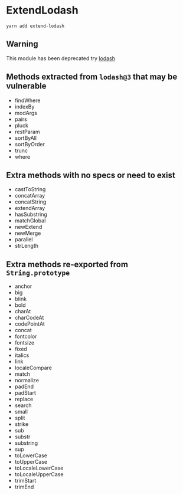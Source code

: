 # ExtendLodash

```
yarn add extend-lodash
```

## Warning

This module has been deprecated try [lodash](https://github.com/lodash/lodash)

## Methods extracted from `lodash@3` that may be vulnerable

* findWhere
* indexBy
* modArgs
* pairs
* pluck
* restParam
* sortByAll
* sortByOrder
* trunc
* where

## Extra methods with no specs or need to exist

* castToString
* concatArray
* concatString
* extendArray
* hasSubstring
* matchGlobal
* newExtend
* newMerge
* parallel
* strLength

## Extra methods re-exported from `String.prototype`

* anchor
* big
* blink
* bold
* charAt
* charCodeAt
* codePointAt
* concat
* fontcolor
* fontsize
* fixed
* italics
* link
* localeCompare
* match
* normalize
* padEnd
* padStart
* replace
* search
* small
* split
* strike
* sub
* substr
* substring
* sup
* toLowerCase
* toUpperCase
* toLocaleLowerCase
* toLocaleUpperCase
* trimStart
* trimEnd
